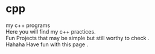 # cpp
 my c++ programs <br/>
 Here you will find my c++ practices. <br/>
 Fun Projects that may be simple but still worthy to check . <br/>
 Hahaha Have fun with this page . <br/>
